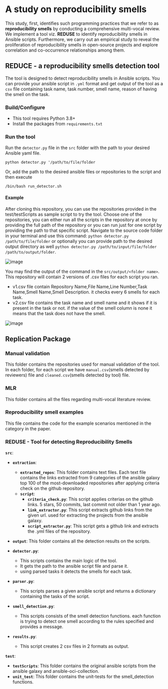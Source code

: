 # A study on reproducibility smells
This study, first, identifies such programming practices
that we refer to as **reproducibility smells** by conducting a comprehensive multi-vocal review. We implement a
tool viz. **REDUSE** to identify reproducibility smells in Ansible scripts. Furthermore, we carry out an empirical
study to reveal the proliferation of reproducibility smells in open-source projects and explore correlation and
co-occurrence relationships among them.

## REDUCE - a reproducibility smells detection tool
The tool is designed to detect reproducibility smells in Ansible scripts.
You can provide your ansible script in `.yml` format and get output of the tool as a `csv` file containing task name, task number, smell name, reason of having the smell on  the task.

### Build/Configure
- This tool requires Python 3.8+
- Install the packages from `requirements.txt`

### Run the tool
Run the `detector.py` file in the `src` folder with the path to your desired Ansible yaml file.
```shell
python detector.py '/path/to/file/folder
```
Or, add the path to the desired ansible files or repositories to the script and then execute
```shell
/bin/bash run_detector.sh
```

#### Example
After cloning this repository, you can use the repositories provided in the test/testScripts as sample script to try the tool. Choose one of the repositories, you can either run all the scripts in the repository at once by providing the full path of the repository or you can run just for one script by providing the path to that specific script. Navigate to the source code folder in your terminal and use this command: `python detector.py /path/to/file/folder` or optionally you can provide path to the desired output directory as well `python detector.py /path/to/input/file/folder /path/to/output/folder`.

![image](https://github.com/SMART-Dal/Ansible-Reproducibility/assets/36522329/6ac58f18-4817-4d21-a574-32a19e3337d5)

You may find the output of the command in the `src/output/<folder name>`. This repository will contain 2 versions of .csv files for each script you ran.
- v1.csv file contain Repository Name,File Name,Line Number,Task Name,Smell Name,Smell Description. it checks every 6 smells for each task.
- v2.csv file contains the task name and smell name and it shows if it is present in the task or not. if the value of the smell column is none it means that the task does not have the smell.

![image](https://github.com/SMART-Dal/Ansible-Reproducibility/assets/36522329/23ee2a9c-0ff7-497f-8e9d-8e8497fe6a47)

## Replication Package
### Manual validation
This folder contains the repositories used for manual validation of the tool. In each folder, for each script we have `manual.csv`(smells detected by reviewers) file and `cleaned.csv`(smells detected by tool) file.

### MLR
This folder contains all the files regarding multi-vocal literature review.

### Reproducibility smell examples
This file contains the code for the example scenarios mentioned in the category in the paper.

### REDUSE - Tool for detecting Reproducibility Smells
**`src`**:
- **`extraction`**:
  - **`extracted_repos`**: 
      This folder contains text files. 
      Each text file contains the links extracted from 9 categories of the 
      ansible galaxy top 100 of the most-downloaded repositories after applying criteria check on the github repository.
  - **`script`**:
      - **`criteria_check.py`**:
        This script applies criterias on the github links. 
        5 stars, 50 commits, last commit not older than 1 year ago.
      - **`link_extractor.py`**:
        This script extracts github links from the given url. 
        used for extracting the projects from the ansible galaxy.
      - **`script_extractor.py`**:
        This script gets a github link and extracts the .yml files of the repository.

- **`output`**:
  This folder contains all the detection results on the scripts.

- **`detector.py`**: 
    - This scripts contains the main logic of the tool.
    - It gets the path to the ansible script file and parse it.
    - using parsed tasks it detects the smells for each task.
- **`parser.py`**: 
    - This scripts parses a given ansible script and returns a dictionary containing the tasks of the script.
- **`smell_detection.py`**: 
    - This scripts consists of the smell detection functions. 
      each function is trying to detect one smell according to the rules specified and provides a message.
- **`results.py`**:
    - This script creates 2 csv files in 2 formats as output. 
    
**`test`**:
- **`testScripts`**:
  This folder contains the original ansible scripts from the ansible galaxy and ansible-oci-collection.
- **`unit_test`**:
  This folder contains the unit-tests for the smell_detection functions.
